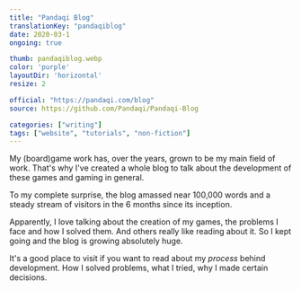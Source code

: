 ```yaml
---
title: "Pandaqi Blog"
translationKey: "pandaqiblog"
date: 2020-03-1
ongoing: true

thumb: pandaqiblog.webp
color: 'purple'
layoutDir: 'horizontal'
resize: 2

official: "https://pandaqi.com/blog"
source: https://github.com/Pandaqi/Pandaqi-Blog

categories: ["writing"]
tags: ["website", "tutorials", "non-fiction"]
---
```


My (board)game work has, over the years, grown to be my main field of work. That's why I've created a whole blog to talk about the development of these games and gaming in general.

To my complete surprise, the blog amassed near 100,000 words and a steady stream of visitors in the 6 months since its inception.

Apparently, I love talking about the creation of my games, the problems I face and how I solved them. And others really like reading about it. So I kept going and the blog is growing absolutely huge.

It's a good place to visit if you want to read about my _process_ behind development. How I solved problems, what I tried, why I made certain decisions.